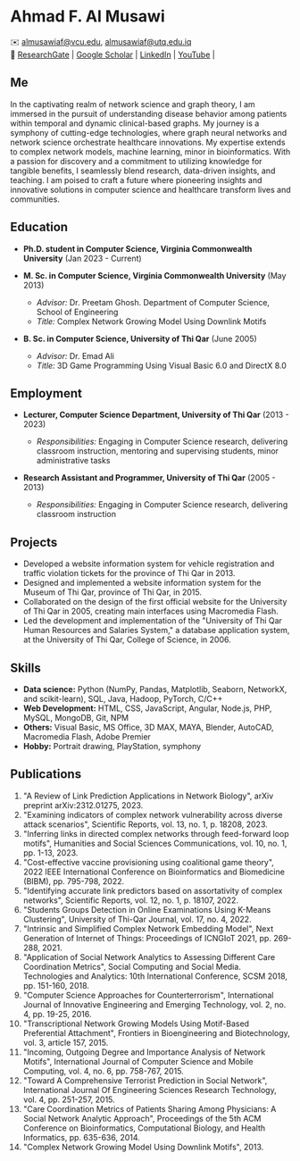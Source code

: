 # Ahmad F. Al Musawi

✉️ almusawiaf@vcu.edu, almusawiaf@utq.edu.iq   
🔗 [ResearchGate](https://www.researchgate.net/profile/Ahmad_Al_Musawi) | [Google Scholar](https://scholar.google.com/citations?user=QJYj-n4AAAAJ&hl=en&oi=ao) | [LinkedIn](https://www.linkedin.com/in/ahmad-f-al-musawi-577410141/) | [YouTube](https://www.youtube.com/@AhmadFAlMusawi) | 

## Me
In the captivating realm of network science and graph theory, I am immersed in the pursuit of understanding disease behavior among patients within temporal and dynamic clinical-based graphs. My journey is a symphony of cutting-edge technologies, where graph neural networks and network science orchestrate healthcare innovations. My expertise extends to complex network models, machine learning, minor in bioinformatics. With a passion for discovery and a commitment to utilizing knowledge for tangible benefits, I seamlessly blend research, data-driven insights, and teaching. I am poised to craft a future where pioneering insights and innovative solutions in computer science and healthcare transform lives and communities.

## Education
- **Ph.D. student in Computer Science, Virginia Commonwealth University** (Jan 2023 - Current)
- **M. Sc. in Computer Science, Virginia Commonwealth University** (May 2013)
  - *Advisor:* Dr. Preetam Ghosh. Department of Computer Science, School of Engineering
  - *Title:* Complex Network Growing Model Using Downlink Motifs

- **B. Sc. in Computer Science, University of Thi Qar** (June 2005)
  - *Advisor:* Dr. Emad Ali
  - *Title:* 3D Game Programming Using Visual Basic 6.0 and DirectX 8.0

## Employment
- **Lecturer, Computer Science Department, University of Thi Qar** (2013 - 2023)
  - *Responsibilities:* Engaging in Computer Science research, delivering classroom instruction, mentoring and supervising students, minor administrative tasks

- **Research Assistant and Programmer, University of Thi Qar** (2005 - 2013)
  - *Responsibilities:* Engaging in Computer Science research, delivering classroom instruction

## Projects
- Developed a website information system for vehicle registration and traffic violation tickets for the province of Thi Qar in 2013.
- Designed and implemented a website information system for the Museum of Thi Qar, province of Thi Qar, in 2015.
- Collaborated on the design of the first official website for the University of Thi Qar in 2005, creating main interfaces using Macromedia Flash.
- Led the development and implementation of the "University of Thi Qar Human Resources and Salaries System," a database application system, at the University of Thi Qar, College of Science, in 2006.

## Skills
- **Data science:** Python (NumPy, Pandas, Matplotlib, Seaborn, NetworkX, and scikit-learn), SQL, Java, Hadoop, PyTorch, C/C++
- **Web Development:** HTML, CSS, JavaScript, Angular, Node.js, PHP, MySQL, MongoDB, Git, NPM
- **Others:** Visual Basic, MS Office, 3D MAX, MAYA, Blender, AutoCAD, Macromedia Flash, Adobe Premier
- **Hobby:** Portrait drawing, PlayStation, symphony

## Publications
1. "A Review of Link Prediction Applications in Network Biology", arXiv preprint arXiv:2312.01275, 2023.
2. "Examining indicators of complex network vulnerability across diverse attack scenarios", Scientific Reports, vol. 13, no. 1, p. 18208, 2023.
3. "Inferring links in directed complex networks through feed-forward loop motifs", Humanities and Social Sciences Communications, vol. 10, no. 1, pp. 1-13, 2023.
4. "Cost-effective vaccine provisioning using coalitional game theory", 2022 IEEE International Conference on Bioinformatics and Biomedicine (BIBM), pp. 795-798, 2022.
5. "Identifying accurate link predictors based on assortativity of complex networks", Scientific Reports, vol. 12, no. 1, p. 18107, 2022.
6. "Students Groups Detection in Online Examinations Using K-Means Clustering", University of Thi-Qar Journal, vol. 17, no. 4, 2022.
7. "Intrinsic and Simplified Complex Network Embedding Model", Next Generation of Internet of Things: Proceedings of ICNGIoT 2021, pp. 269-288, 2021.
8. "Application of Social Network Analytics to Assessing Different Care Coordination Metrics", Social Computing and Social Media. Technologies and Analytics: 10th International Conference, SCSM 2018, pp. 151-160, 2018.
9. "Computer Science Approaches for Counterterrorism", International Journal of Innovative Engineering and Emerging Technology, vol. 2, no. 4, pp. 19-25, 2016.
10. "Transcriptional Network Growing Models Using Motif-Based Preferential Attachment", Frontiers in Bioengineering and Biotechnology, vol. 3, article 157, 2015.
11. "Incoming, Outgoing Degree and Importance Analysis of Network Motifs", International Journal of Computer Science and Mobile Computing, vol. 4, no. 6, pp. 758-767, 2015.
12. "Toward A Comprehensive Terrorist Prediction in Social Network", International Journal Of Engineering Sciences Research Technology, vol. 4, pp. 251-257, 2015.
13. "Care Coordination Metrics of Patients Sharing Among Physicians: A Social Network Analytic Approach", Proceedings of the 5th ACM Conference on Bioinformatics, Computational Biology, and Health Informatics, pp. 635-636, 2014.
14. "Complex Network Growing Model Using Downlink Motifs", 2013.
